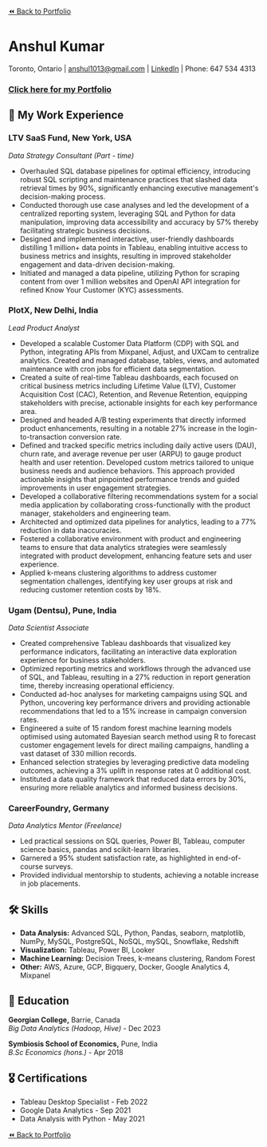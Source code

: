 [⏪ Back to Portfolio](./)

# Anshul Kumar

Toronto, Ontario | anshul1013@gmail.com | [LinkedIn](https://www.linkedin.com/in/anshul-kumar-96570713a/) | Phone: 647 534 4313

### [Click here for my Portfolio](./)

## 💼 My Work Experience

### LTV SaaS Fund, New York, USA
_Data Strategy Consultant (Part - time)_  
- Overhauled SQL database pipelines for optimal efficiency, introducing robust SQL scripting and maintenance practices that slashed data retrieval times by 90%, significantly enhancing executive management's decision-making process.
- Conducted thorough use case analyses and led the development of a centralized reporting system, leveraging SQL and Python for data manipulation, improving data accessibility and accuracy by 57% thereby facilitating strategic business decisions.
- Designed and implemented interactive, user-friendly dashboards distilling 1 million+  data points in Tableau, enabling intuitive access to business metrics and insights, resulting in improved stakeholder engagement and data-driven decision-making.
- Initiated and managed a data pipeline, utilizing Python for scraping content from over 1 million websites and OpenAI API integration for refined Know Your Customer (KYC) assessments.

### PlotX, New Delhi, India
_Lead Product Analyst_
- Developed a scalable Customer Data Platform (CDP) with SQL and Python, integrating APIs from Mixpanel, Adjust, and UXCam to centralize analytics. Created and managed database, tables, views, and automated maintenance with cron jobs for efficient data segmentation.
- Created a suite of real-time Tableau dashboards, each focused on critical business metrics including Lifetime Value (LTV), Customer Acquisition Cost (CAC), Retention, and Revenue Retention, equipping stakeholders with precise, actionable insights for each key performance area. 
- Designed and headed A/B testing experiments that directly informed product enhancements, resulting in a notable 27% increase in the login-to-transaction conversion rate.
- Defined and tracked specific metrics including daily active users (DAU), churn rate, and average revenue per user (ARPU) to gauge product health and user retention. Developed custom metrics tailored to unique business needs and audience behaviors. This approach provided actionable insights that pinpointed performance trends and guided improvements in user engagement strategies.
- Developed a collaborative filtering recommendations system for a social media application by collaborating cross-functionally with the product manager, stakeholders and engineering team.
- Architected and optimized data pipelines for analytics, leading to a 77% reduction in data inaccuracies.
- Fostered a collaborative environment with product and engineering teams to ensure that data analytics strategies were seamlessly integrated with product development, enhancing feature sets and user experience.
- Applied k-means clustering algorithms to address customer segmentation challenges, identifying key user groups at risk and reducing customer retention costs by 18%.


### Ugam (Dentsu), Pune, India
_Data Scientist Associate_  
- Created comprehensive Tableau dashboards that visualized key performance indicators, facilitating an interactive data exploration experience for business stakeholders.
- Optimized reporting metrics and workflows through the advanced use of SQL, and Tableau, resulting in a 27% reduction in report generation time, thereby increasing operational efficiency.
- Conducted ad-hoc analyses for marketing campaigns using SQL and Python, uncovering key performance drivers and providing actionable recommendations that led to a 15% increase in campaign conversion rates.
- Engineered a suite of 15 random forest machine learning models optimised using automated Bayesian search method using R to forecast customer engagement levels for direct mailing campaigns, handling a vast dataset of 330 million records.
- Enhanced selection strategies by leveraging predictive data modeling outcomes, achieving a 3% uplift in response rates at 0 additional cost.
- Instituted a data quality framework that reduced data errors by 30%, ensuring more reliable analytics and informed business decisions.


### CareerFoundry, Germany
_Data Analytics Mentor (Freelance)_  
- Led practical sessions on SQL queries, Power BI, Tableau, computer science basics, pandas and scikit-learn libraries.
- Garnered a 95% student satisfaction rate, as highlighted in end-of-course surveys.
- Provided individual mentorship to students, achieving a notable increase in job placements.

  
## 🛠 Skills
- **Data Analysis:** Advanced SQL, Python, Pandas, seaborn, matplotlib, NumPy, MySQL, PostgreSQL, NoSQL, mySQL, Snowflake, Redshift
- **Visualization:** Tableau, Power BI, Looker
- **Machine Learning:** Decision Trees, k-means clustering, Random Forest
- **Other:** AWS, Azure, GCP, Bigquery, Docker, Google Analytics 4, Mixpanel

## 📜 Education
**Georgian College,** Barrie, Canada  
_Big Data Analytics (Hadoop, Hive)_ - Dec 2023

**Symbiosis School of Economics,** Pune, India  
_B.Sc Economics (hons.)_ - Apr 2018

## 🎖 Certifications
- Tableau Desktop Specialist - Feb 2022
- Google Data Analytics - Sep 2021
- Data Analysis with Python - May 2021

[⏪ Back to Portfolio](./)
